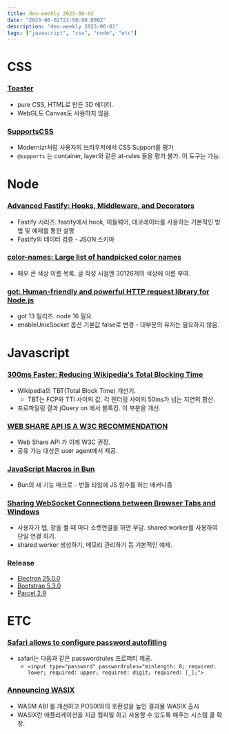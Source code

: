 ```yaml
---
title: dev-weekly 2023-06-02
date: "2023-06-02T23:50:00.000Z"
description: "dev-weekly 2023-06-02"
tags: ["javascript", "css", "node", "etc"]
---
```


# CSS

### **[Toaster](https://petertyliu.github.io/toaster/)**

- pure CSS, HTML로 만든 3D 에디터.
- WebGL도 Canvas도 사용하지 않음.

### **[SupportsCSS](https://supportscss.dev/)**

- Modernizr처럼 사용자의 브라우저에서 CSS Support를 평가
- `@supports` 는 container, layer와 같은 at-rules 들을 평가 불가. 이 도구는 가능.

# Node

### **[Advanced Fastify: Hooks, Middleware, and Decorators](https://blog.appsignal.com/2023/05/24/advanced-fastify-hooks-middleware-and-decorators.html)**

- Fastify 시리즈. fastify에서 hook, 미들웨어, 데코레이터를 사용하는 기본적인 방법 및 예제를 통한 설명
- Fastify의 데이터 검증 - JSON 스키마

### **[color-names: Large list of handpicked color names](https://github.com/meodai/color-names)**

- 매우 큰 색상 이름 목록. 글 작성 시점엔 30126개의 색상에 이름 부여.

### **[got: Human-friendly and powerful HTTP request library for Node.js](https://github.com/sindresorhus/got/releases/tag/v13.0.0)**

- got 13 릴리즈. node 16 필요.
- enableUnixSocket 옵션 기본값 false로 변경 - 대부분의 유저는 필요하지 않음.

# Javascript

### **[300ms Faster: Reducing Wikipedia's Total Blocking Time](https://www.nray.dev/blog/300ms-faster-reducing-wikipedias-total-blocking-time/)**

- Wikipedia의 TBT(Total Block Time) 개선기.
    - TBT는 FCP와 TTI 사이의 값. 각 렌더링 사이의 50ms가 넘는 지연의 합산.
- 프로파일링 결과 jQuery on 에서 블록킹. 이 부분을 개선.

### **[WEB SHARE API IS A W3C RECOMMENDATION](https://www.w3.org/blog/news/archives/9931)**

- Web Share API 가 이제 W3C 권장.
- 공유 가능 대상은 user agent에서 제공.

### **[JavaScript Macros in Bun](https://bun.sh/blog/bun-macros)**

- Bun의 새 기능 매크로 - 번들 타임에 JS 함수를 하는 매커니즘

### **[Sharing WebSocket Connections between Browser Tabs and Windows](https://brightinventions.pl/blog/sharing-websocket-connections-between-browser-tabs-and-windows/)**

- 사용자가 탭, 창을 켤 때 마다 소켓연결을 하면 부담. shared worker를 사용하여 단일 연결 하기.
- shared worker 생성하기, 메모리 관리하기 등 기본적인 예제.

### **Release**

- [Electron 25.0.0](https://www.electronjs.org/blog/electron-25-0)
- [Bootstrap 5.3.0](https://blog.getbootstrap.com/2023/05/30/bootstrap-5-3-0/)
- [Parcel 2.9](https://parceljs.org/blog/v2-9-0/)

# ETC

### **[Safari allows to configure password autofilling](https://www.stefanjudis.com/today-i-learned/safari-allows-to-configure-password-autofilling/)**

- safari는 다음과 같은 passwordrules 프로퍼티 제공.
    - `<input type="password" passwordrules="minlength: 8; required: lower; required: upper; required: digit; required: [_];">`

### **[Announcing WASIX](https://wasmer.io/posts/announcing-wasix)**

- WASM ABI 를 개선하고 POSIX와의 호환성을 높인 결과물 WASIX 출시
- WASIX란 애플리케이션을 지금 컴파일 하고 사용할 수 있도록 해주는 시스템 콜 확장.